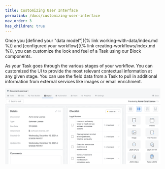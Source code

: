 ```yaml
---
title: Customizing User Interface
permalink: /docs/customizing-user-interface
nav_order: 3
has_children: true
---
```

Once you [defined your "data model"]({% link working-with-data/index.md %}) and [configured your workflow]({% link
creating-workflows/index.md %}), you can customize the look and feel of a Task using our Block components.

As your Task goes through the various stages of your workflow. You can customized the UI to provide the most relevant
contextual information at any given stage. You can use the field data from a Task to pull in additional information from
external services like images or email enrichment.

![](/assets/images/5c4df85-layout-full.png)
